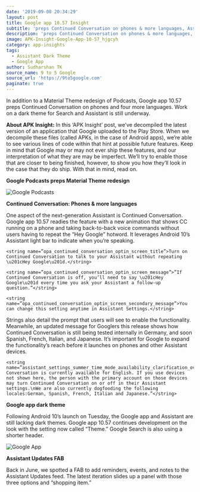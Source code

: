 ```yaml
---
date: '2019-09-08 20:34:29'
layout: post
title: Google app 10.57 Insight
subtitle: 'preps Continued Conversation on phones & more languages, Assistant dark theme'
description: 'preps Continued Conversation on phones & more languages, Assistant dark theme'
image: APK-Insight-Google-App-10-57_hjgcyh
category: app-insights
tags:
  - Assistant Dark Theme
  - Google App
author: Sudharshan TK
source_name: 9 to 5 Google
source_url: 'https://9to5google.com'
paginate: true
---
```

In addition to a Material Theme redesign of Podcasts, Google app 10.57 preps Continued Conversation on phones and four more languages. Work on a dark theme for Search and Assistant is still underway.

**About APK Insight:** In this ‘APK Insight’ post, we’ve decompiled the latest version of an application that Google uploaded to the Play Store. When we decompile these files (called APKs, in the case of Android apps), we’re able to see various lines of code within that hint at possible future features. Keep in mind that Google may or may not ever ship these features, and our interpretation of what they are may be imperfect. We’ll try to enable those that are closer to being finished, however, to show you how they’ll look in the case that they do ship. With that in mind, read on.

**Google Podcasts preps Material Theme redesign**

![Google Podcasts](https://res.cloudinary.com/read-write-tech/image/upload/v1567953035/google-podcasts-material-theme-1_d5ic8y.png "Podcasts App")

**Continued Conversation: Phones & more languages**

One aspect of the next-generation Assistant is Continued Conversation. Google app 10.57 readies the feature with a new animation that shows CC running on a phone and taking back-to-back voice commands without users having to repeat the “Hey Google” hotword. It leverages Android 10’s Assistant light bar to indicate when you’re speaking.

```
<string name=”opa_continued_conversation_optin_screen_title”>Turn on Continued Conversation to talk to your Assistant without repeating \u201cHey Google\u201d.</string>
```

```
<string name=”opa_continued_conversation_optin_screen_message”>”If Continued Conversation is off, you’ll need to say \u201cHey Google\u201d every time you ask your Assistant a follow-up question.”</string>
```

```
<string name=”opa_continued_conversation_optin_screen_secondary_message”>You can change this setting anytime in Assistant Settings.</string>
```

Strings also detail the prompt that users will see to enable the functionality. Meanwhile, an updated message for Googlers this release shows how Continued Conversation is still being tested internally in Germany, and soon Spanish, French, Italian, and Japanese. It’s important for Google to expand the functionality’s reach before it launches on phones and other Assistant devices.

```
<string name=”assistant_settings_summer_time_mode_availability_clarification_override”>”Continued Conversation is currently available for English. If you use devices not shown here, the person with the primary account on those devices may turn Continued Conversation on or off in their Assistant settings.\nWe are also currently dogfooding the following locales:German, Spanish, French, Italian and Japanese.”</string>
```

**Google app dark theme**

Following Android 10’s launch on Tuesday, the Google app and Assistant are still lacking dark themes. Google app 10.57 continues development on the look with the setting now called “Theme.” Google Search is also using a shorter header.

![Google App](https://res.cloudinary.com/read-write-tech/image/upload/v1567955423/google-app-10-57-dark-theme-2_dmg8lt.png "Google App")

**Assistant Updates FAB**

Back in June, we spotted a FAB to add reminders, events, and notes to the Assistant Updates feed. The latest iteration slides up a panel with those three options and “shopping item.”
